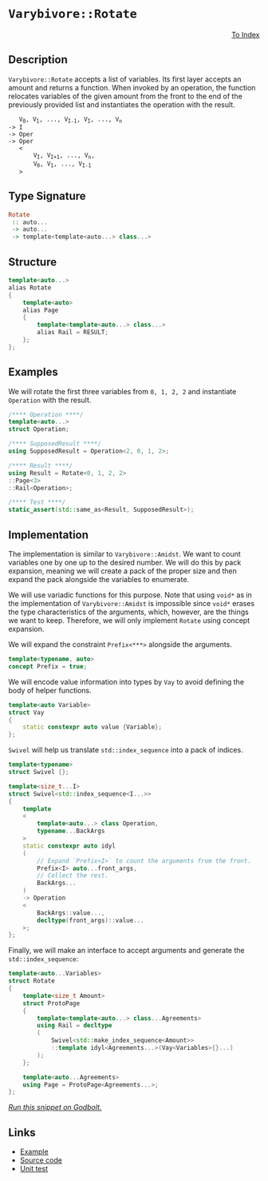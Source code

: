 <!-- Copyright 2024 Feng Mofan
SPDX-License-Identifier: Apache-2.0 -->

# `Varybivore::Rotate`

<p style='text-align: right;'><a href="../../../facilities/metafunctions.md#varybivore-rotate">To Index</a></p>

## Description

`Varybivore::Rotate` accepts a list of variables.
Its first layer accepts an amount and returns a function.
When invoked by an operation, the function relocates variables of the given amount from the front to the end of the previously provided list and instantiates the operation with the result.

<pre><code>   V<sub>0</sub>, V<sub>1</sub>, ..., V<sub>I-1</sub>, V<sub>I</sub>, ..., V<sub>n</sub>
-> I
-> Oper
-> Oper
   &lt;
       V<sub>I</sub>, V<sub>I+1</sub>, ..., V<sub>n</sub>,
       V<sub>0</sub>, V<sub>1</sub>, ..., V<sub>I-1</sub>
   &gt;</code></pre>

## Type Signature

```Haskell
Rotate
 :: auto...
 -> auto...
 -> template<template<auto...> class...>
```

## Structure

```C++
template<auto...>
alias Rotate
{
    template<auto>
    alias Page
    {
        template<template<auto...> class...>
        alias Rail = RESULT;
    };
};
```

## Examples

We will rotate the first three variables from `0, 1, 2, 2` and instantiate `Operation` with the result.

```C++
/**** Operation ****/
template<auto...>
struct Operation;

/**** SupposedResult ****/
using SupposedResult = Operation<2, 0, 1, 2>;

/**** Result ****/
using Result = Rotate<0, 1, 2, 2>
::Page<3>
::Rail<Operation>;

/**** Test ****/
static_assert(std::same_as<Result, SupposedResult>);
```

## Implementation

The implementation is similar to `Varybivore::Amidst`.
We want to count variables one by one up to the desired number.
We will do this by pack expansion, meaning we will create a pack of the proper size and then expand the pack alongside the variables to enumerate.

We will use variadic functions for this purpose.
Note that using `void*` as in the implementation of `Varybivore::Amidst` is impossible since `void*` erases the type characteristics of the arguments, which, however, are the things we want to keep.
Therefore, we will only implement `Rotate` using concept expansion.

We will expand the constraint `Prefix<***>` alongside the arguments.

```C++
template<typename, auto>
concept Prefix = true;
```

We will encode value information into types by `Vay` to avoid defining the body of helper functions.

```C++
template<auto Variable>
struct Vay
{
    static constexpr auto value {Variable};
};
```

`Swivel` will help us translate `std::index_sequence` into a pack of indices.

```C++
template<typename>
struct Swivel {};

template<size_t...I>
struct Swivel<std::index_sequence<I...>>
{
    template
    <
        template<auto...> class Operation,
        typename...BackArgs
    >
    static constexpr auto idyl
    (
        // Expand `Prefix<I>` to count the arguments from the front.
        Prefix<I> auto...front_args,
        // Collect the rest.
        BackArgs...
    )
    -> Operation
    <
        BackArgs::value...,
        decltype(front_args)::value...
    >;
};
```

Finally, we will make an interface to accept arguments and generate the `std::index_sequence`:

```C++
template<auto...Variables>
struct Rotate
{
    template<size_t Amount>
    struct ProtoPage
    {
        template<template<auto...> class...Agreements>
        using Rail = decltype
        (
            Swivel<std::make_index_sequence<Amount>>
            ::template idyl<Agreements...>(Vay<Variables>{}...)
        );
    };

    template<auto...Agreements>
    using Page = ProtoPage<Agreements...>;
};
```

[*Run this snippet on Godbolt.*](https://godbolt.org/#z:OYLghAFBqd5QCxAYwPYBMCmBRdBLAF1QCcAaPECAMzwBtMA7AQwFtMQByARg9KtQYEAysib0QXACx8BBAKoBnTAAUAHpwAMvAFYTStJg1DIApACYAQuYukl9ZATwDKjdAGFUtAK4sGIAKwAzKSuADJ4DJgAcj4ARpjEIAAcwQAOqAqETgwe3r4BaRlZAuGRMSzxiSm2mPaOAkIETMQEuT5%2BQTV12Y3NBKXRcQnJwQpNLW35nWN9A%2BWVIwCUtqhexMjsHAD0AFR7%2BweHRztbJhoAgrv7ANQAIpiprozIeJgK1wenF1fHv4df5zOgLMgQiyG8WGuJkCbi8jlohAAntDsEDzKCGOCvJDoW5kGN0FgqCi0d8DtdlMRMDRVB99gCCJgWKkDIzcQREY9mGxSNcmHDUCSLmhMQ8CBSqTSoYFbtcCMQvJhoVYLkCfjtrgA1JiIul7BlMllMNkw/lELXNPBMWL0IXnMYKhwW5GqgDsFmuM0cyGuIrGmFUqWIfIF1wAbmJFVD3driFabUrXbdldHk4EVYCyX9s581eSAJLM%2BhsQTG7J6k55nPVgFVvbXIQAdzwYdqFYNReNSphHK5rG7qIuDq8TqbLbbJndk7TGaBjM7JrcmQAXpgAPoEAB02/zduHo%2BbrdouIJIBAESwqjXSgAjorRbj89vNyTAoPAVOLtdv3LDaylV%2BP64kCP6gb%2BC7dm4ZqoM%2BKK%2BgYCjvAA8o8xBlgIpAgWB369ow/bPhYTDIAA1ucxDAAoWHfnaoFengPp%2BoygbBtB1x4OgiLHoB34QFRYFbFs1zYIGhjoFCABsGiUtSeCqI%2BJKSXKqC%2BqsghyggmB8uRPiMAQ7xUMQqAsOpmkGbIL7cWB0k0vJb4hkQz5mYIa7NBRmGWaBAnXLkdQmdcVJjBZ5zYd%2BhEkWRFGwZZix8QAtHBKEJOhDB8cBHk/mFpHkQoZ4Rt4mDPu5wUhVg4K4dQhnOa5CiLLlkYFduqVvsqaJJi1qpZvWABKqBNIy7Zzn%2BXa4tBz6xvG9CUc1Q7yiO4o9X1AEfhmoHzkai4ruu4rnCwqkEDRP77uKlK9agyhMMAS2gZOK0hWt/7skNi6jY1dngkwiHPucwBUkyulTe%2BIXXF4mRGNcXVMHQ0qyqVtC4XxoG8el2FjkeJ4EOgZ4sEwxHrheAbXpgd7PJBO17a%2BgNAz%2BZ73V2bEcceMLfb9JZ6bBb4QNqyIwuN1qTSSU5Js%2BMXI9cMXpqlbUSx1xU4U9kEvZuzOYH9ggA3xIMRMAFIXZp0KyidRDnZduLK6rbOvai0sfjOpKXNW/x1hqwmsCymm5p1DuVjL6rXIlaH1AwA0XLTz0Cuz75HX7qHJe1mb2zcQheKk6RKOgXVvF4cPB%2Bcmtg0nKcZJg6eZ9n%2BvR0lge4mYvIaLyXC8mYr6zp74Ol%2BKHu56D2sZwoWfiuXC3DTCdfXA31w1xPdpnsbkGBNPIAQ3QuL%2B7HzXW071wACpvB39JAnRyAuYhCQEBAp4gAo/bH7ivf97yBep8Xd9wyi4sWBwyy0Jw/i8H4HBaFIKgTgbhrDWE9KsdYesQQ8FIAQTQn9ljEQCJITcGgkhmDMAATiwVwfw6CkhcFdK6aQ38OCSF4CwCQGg67/0AcAjgvAcp13gQAz%2BpA4CwBgIgEAqwCCpDhOQSgaBmR0ASFEfsnBVBJHErFcSkhrjAGQD6KQm4zC8GLoQEg7E9D8EECIMQ7ApAyEEIoFQ6g2GkF0A3RsaFUicB4F/H%2Bf8EFAM4EhOEAjxSoCoNcaRsj5GKOUWPVBZhrgQA8KI%2BgwZ0RcEWLwVhWhlgQCQCI1IYiyAUAgGkjJIBgBSBrjQOGCQcoQFiK42IERmiIgcbwSpzBiCIiQrEbQmAHC1NICI1mSEGC0BqZYrAsQvDACgrQWgOVuC8CwNjIw4gBl4CpA4ccEzAEBjaXCTYsCIiMjIYAhEsQ0KNI8FgVx8o8BUMmaQVsxBYhF3uDM4ACIjAIOWFQAwFFNSvEbIlf%2BsC9HCFEOIYx/yzFqFcdY/QhhjBgMsPoPAsQcqQGWKgVIgcJmxQJPrUwlhrBmHodcuMWBEUQGWHYNpgcXAMHcJ4doegwgREGBUYYDdU7FByDS/ILKiiBzmEMRIDcyVLIaOMVoHK/ACtqOSnoIreVMv5bYEVkxxUKtmAy%2BYzLSWQI2BIJxHBf6kDobwBhfiZFyIUUolRoTwm4C0TEmB8S4EvOWBpJgWBEgktIMgyQgRNxYMCCQjQkgzCSEkhofw4ksH6E4BQ0gVDAhcE3OJLg4kkhYMIeJfwkg8F%2BvEga1xDCmEgBYS8jh3CUm8M8YIrJOTokSLYJwZoLAwyulikweCUKx5YM3Am1Z%2BAiCEt0bIAxQLpAgqUGCyxuga62KYPYyZur9WGrcRwDx/C4TXB8SagJCj3pgy4F2nt4TInpOiVCEEZgHWJPYeWmtCQhHZKMie4Yu78m4LrkUxkxBSnlMsfU6pHS/2NOaa09plyum6R6X01xgzhmjPGR06ZUK5mAPwIsxwrYVkaNUOsxkHTtm1Fcfsw5iJjmbEAWci5sDrm3KUPcpDWsS1vIugoT5mBvlcg6f84dRjR2yFBRYwBU7IXPOxVYWF%2BziXItRdkdFmKZSidxfihIhK3jwFJZKoVfgICuCVXSqlsqFhcsyIHXTRm2UGeZV0KVwq%2Bimas5p3oLQLPypmBMMVehXP9DVXynVKw1jariVGvVLjLHGv8Wa9te6D1oOtX2kgZ742XqdaQF1brKC6pjXGrtgbXT%2BCwcQwIQaQ1ZrzaFzghbi1sOSWWpAfCvH3tvcQOtmxG2BJYAoMMPowz7s3P%2BMYGi4sDoblxwFPGTHyHHQJnQIBggzrnY4oLi783uMrd43xqg2sda6z1vr4oImPoyQlwISWqscNSQd6JDWLvDE6ynNc3WsFrl22uDbo66Cfu/RUqpjSAPfaaS08lHTwOCEg/0lDmAhkjLEPBy5iHZlkamQsqVGHXFrOQBsvDggCOWKI9U0jpy4yUd4NRu5TJ6PPNO0xj5XyfmcaHaNiQvHTGTfBTN4T0KcXifhZJoB0mBATK2KeBTlg8VGoJexVTSL7MUu01Suz9Kyg%2BbMyZ9zyvsjOY8xpwOjnRV5GVYK7XMrvNyo84q1XKqnPG8M5q/zRiF0hfoZwPxm3Ovhh212MYsXbUJbiQk5LqXhgerIZlkA2DNyBECP4fBWaaER9dCm0rjvGG2CLY6qrSCQCSH8L6ohroaFJEkLgrgGCzC5rIYEB3Rrytp6Sbq9Rieq/J6vYsZY1zMjOEkEAA%3D%3D)

## Links

- [Example](../../../code/facilities/metafunctions/varybivore/rotate/implementation.hpp)
- [Source code](../../../../conceptrodon/varybivore/rotate.hpp)
- [Unit test](../../../../tests/unit/metafunctions/varybivore/rotate.test.hpp)
